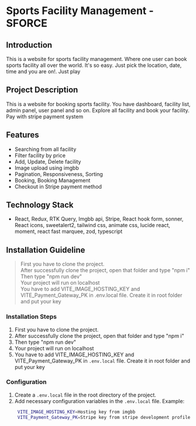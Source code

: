 


# Sports Facility Management - SFORCE

## Introduction

This is a website for sports facility management. Where one user can book sports facility all over the world. It's so easy. Just pick the location, date, time and you are on!. Just play
## Project Description

This is a website for booking sports facility. You have dashboard, facility list, admin panel, user panel and so on. Explore all facility and book your facility. Pay with stripe payment system
## Features

- Searching from all facility
- Filter facility by price
- Add, Update, Delete facility
- Image upload using imgbb
- Pagination, Responsiveness, Sorting
- Booking, Booking Management
- Checkout in Stripe payment method

## Technology Stack

- React, Redux, RTK Query, Imgbb api, Stripe, React hook form, sonner, React icons, sweetalert2, tailwind css, animate css, lucide react, moment, react fast marquee, zod, typescript

## Installation Guideline

> First you have to clone the project. <br>
> After successfully clone the project, open that folder and type "npm i" <br>
> Then type "npm run dev" <br>
> Your project will run on localhost <br>
> You have to add  VITE_IMAGE_HOSTING_KEY and VITE_Payment_Gateway_PK in .env.local file. Create it in root folder and put your key <br>


### Installation Steps

1. First you have to clone the project.
2. After successfully clone the project, open that folder and type "npm i"
3. Then type "npm run dev"
4. Your project will run on localhost
5. You have to add  VITE_IMAGE_HOSTING_KEY and VITE_Payment_Gateway_PK in `.env.local` file. Create it in root folder and put your key

### Configuration

1. Create a `.env.local` file in the root directory of the project.
2. Add necessary configuration variables in the `.env.local` file.
   Example:
   ```bash
    VITE_IMAGE_HOSTING_KEY=Hosting key from imgbb
    VITE_Payment_Gateway_PK=Stripe key from stripe development profile
   ```
